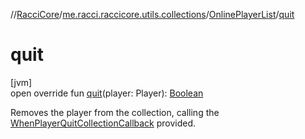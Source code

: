 //[RacciCore](../../../index.md)/[me.racci.raccicore.utils.collections](../index.md)/[OnlinePlayerList](index.md)/[quit](quit.md)

# quit

[jvm]\
open override fun [quit](quit.md)(player: Player): [Boolean](https://kotlinlang.org/api/latest/jvm/stdlib/kotlin/-boolean/index.html)

Removes the player from the collection, calling the [WhenPlayerQuitCollectionCallback](../index.md#770480590%2FClasslikes%2F-519281799) provided.
